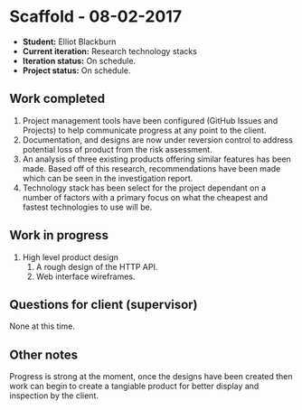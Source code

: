 # Scaffold - 08-02-2017

* **Student:** Elliot Blackburn
* **Current iteration:** Research technology stacks
* **Iteration status:** On schedule.
* **Project status:** On schedule.

## Work completed

1. Project management tools have been configured (GitHub Issues and Projects) to help communicate progress at any point to the client.
2. Documentation, and designs are now under reversion control to address potential loss of product from the risk assessment.
3. An analysis of three existing products offering similar features has been made. Based off of this research, recommendations have been made which can be seen in the investigation report.
4. Technology stack has been select for the project dependant on a number of factors with a primary focus on what the cheapest and fastest technologies to use will be.

## Work in progress

1. High level product design
    1. A rough design of the HTTP API.
    2. Web interface wireframes.

## Questions for client (supervisor)

None at this time.

## Other notes

Progress is strong at the moment, once the designs have been created then work can begin to create a tangiable product for better display and inspection by the client.
